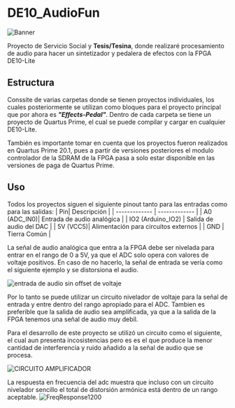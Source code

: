 # DE10_AudioFun

![Banner](https://i.imgur.com/pYlIVK3.png)



Proyecto de Servicio Social y **Tesis/Tesina**, donde realizaré procesamiento de audio para hacer un sintetizador y pedalera de efectos con la FPGA DE10-Lite



## Estructura
Conssite de varias carpetas donde se tienen proyectos individuales, los cuales posteriormente se utilizan como bloques para el proyecto principal que por ahora es ***"Effects-Pedal"***. Dentro de cada carpeta se tiene un proyecto de Quartus Prime, el cual se puede compilar y cargar en cualquier DE10-Lite. 

También es importante tomar en cuenta que los proyectos fueron realizados en Quartus Prime 20.1, pues a partir de versiones posteriores el modulo controlador de la SDRAM de la FPGA pasa a solo estar disponible en las versiones de paga de Quartus Prime.




## Uso

Todos los proyectos siguen el siguiente pinout tanto para las entradas como para las salidas:
| Pin| Descripción |
| ------------- | ------------- |
| A0 (ADC_IN0)| Entrada de audio analógica  |
| IO2 (Arduino_IO2)  | Salida de audio del DAC  |
| 5V (VCC5)| Alimentación para circuitos externos |
| GND  |  Tierra Común  |

La señal de audio analógica que entra a la FPGA debe ser nivelada para entrar en el rango de 0 a 5V, ya que el ADC solo opera con valores de voltaje positivos. En caso de no hacerlo, la señal de entrada se vería como el siguiente ejemplo y se distorsiona el audio.

![entrada de audio sin offset de voltaje](https://user-images.githubusercontent.com/9735721/218288852-55d38257-8de1-4a95-9a18-44cfaa98c755.png)


Por lo tanto se puede utilizar un circuito nivelador de voltaje para la señal de entrada y entre dentro del rango apropiado para el ADC. Tambien es preferible que la salida de audio sea amplificada, ya que a la salida de la FPGA tenemos una señal de audio muy debíl.

Para el desarrollo de este proyecto se utilizó un circuito como el siguiente, el cual aun presenta incosistencias pero es es el que produce la menor cantidad de interferencia y ruido añadido a la señal de audio que se procesa.


![CIRCUITO AMPLIFICADOR](https://user-images.githubusercontent.com/9735721/218288832-148a48d7-123a-40c6-9e0f-f6ca73fd0c17.png)



La respuesta en frecuencia del adc muestra que incluso con un circuito nivelador sencillo el total de distorsión armónica está dentro de un rango aceptable.
![FreqResponse1200](https://user-images.githubusercontent.com/9735721/218288911-2d41bf02-f93a-4ab0-9854-2ace07bf7d4b.png)










